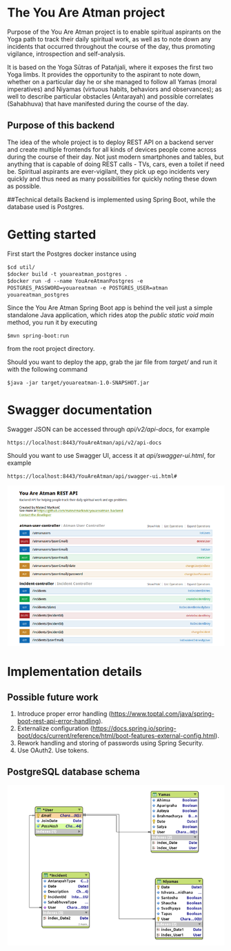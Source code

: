 # The You Are Atman project
Purpose of the You Are Atman project is to enable spiritual aspirants on the Yoga path to track their daily spiritual work, as well as to note down any incidents that occurred throughout the course of the day, thus promoting vigilance, introspection and self-analysis.

It is based on the Yoga Sūtras of Patañjali, where it exposes the first two Yoga limbs. It provides the opportunity to the aspirant to note down, whether on a particular day he or she managed to follow all Yamas (moral imperatives) and Niyamas (virtuous habits, behaviors and observances); as well to describe particular obstacles (Antarayah) and possible correlates (Sahabhuva) that have manifested during the course of the day.

## Purpose of this backend

The idea of the whole project is to deploy REST API on a backend server and create multiple frontends for all kinds of devices people come across during the course of their day. Not just modern smartphones and tables, but anything that is capable of doing REST calls - TVs, cars, even a toilet if need be. Spiritual aspirants are ever-vigilant, they pick up ego incidents very quickly and thus need as many possibilities for quickly noting these down as possible.


##Technical details
Backend is implemented using Spring Boot, while the database used is Postgres.

# Getting started
First start the Postgres docker instance using
```
$cd util/
$docker build -t youareatman_postgres .
$docker run -d --name YouAreAtmanPostgres -e POSTGRES_PASSWORD=youareatman -e POSTGRES_USER=atman youareatman_postgres
```

Since the You Are Atman Spring Boot app is behind the veil just a simple standalone Java application, which rides atop the *public static void main* method, you run it by executing
```
$mvn spring-boot:run
```
from the root project directory.

Should you want to deploy the app, grab the jar file from *target/* and run it with the following command
```
$java -jar target/youareatman-1.0-SNAPSHOT.jar
```

# Swagger documentation
Swagger JSON can be accessed through *api/v2/api-docs*, for example
```
https://localhost:8443/YouAreAtman/api/v2/api-docs
```

Should you want to use Swagger UI, access it at *api/swagger-ui.html*, for example
```
https://localhost:8443/YouAreAtman/api/swagger-ui.html#
```

![Swagger screenshot should be here...](https://github.com/matevzmarkovic/youareatman/blob/master/help/swagger.png)

# Implementation details

## Possible future work
1. Introduce proper error handling (https://www.toptal.com/java/spring-boot-rest-api-error-handling).
2. Externalize configuration (https://docs.spring.io/spring-boot/docs/current/reference/html/boot-features-external-config.html).
3. Rework handling and storing of passwords using Spring Security.
4. Use OAuth2. Use tokens.

## PostgreSQL database schema

![Shema should be here...](https://github.com/matevzmarkovic/youareatman/blob/master/help/database_shema.png)
